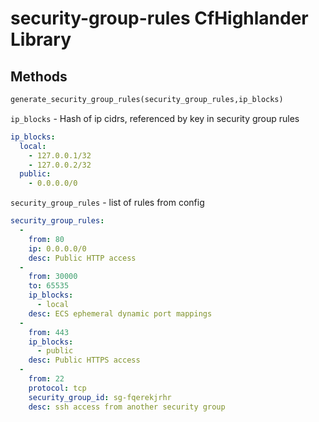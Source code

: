 # security-group-rules CfHighlander Library

## Methods

```ruby
generate_security_group_rules(security_group_rules,ip_blocks)
```

`ip_blocks` - Hash of ip cidrs, referenced by key in security group rules

```yaml
ip_blocks:
  local:
    - 127.0.0.1/32
    - 127.0.0.2/32
  public:
    - 0.0.0.0/0
```

`security_group_rules` - list of rules from config

```yaml
security_group_rules:
  -
    from: 80
    ip: 0.0.0.0/0
    desc: Public HTTP access
  -
    from: 30000
    to: 65535
    ip_blocks:
      - local
    desc: ECS ephemeral dynamic port mappings
  -
    from: 443
    ip_blocks:
      - public
    desc: Public HTTPS access
  -
    from: 22
    protocol: tcp
    security_group_id: sg-fqerekjrhr
    desc: ssh access from another security group
```